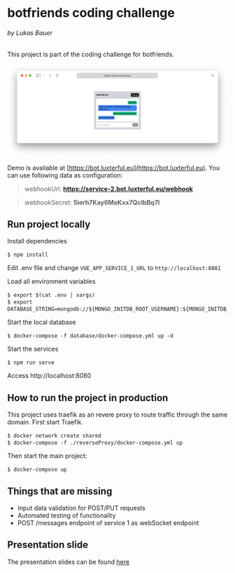 # botfriends coding challenge

###### by Lukas Bauer

This project is part of the coding challenge for botfriends.

![preview](https://github.com/luxterful/luxterbot/blob/main/docs/preview.png?raw=true)

Demo is available at [https://bot.luxterful.eu](https://bot.luxterful.eu). You can use following data as configuration:

> webhookUrl: **https://service-2.bot.luxterful.eu/webhook**

> webhookSecret: **5ierh7Kay6MoKxx7QclbBq7I**

## Run project locally

Install dependencies

```
$ npm install
```

Edit .env file and change `VUE_APP_SERVICE_1_URL` to `http://localhost:8081`

Load all environment variables

```
$ export $(cat .env | xargs)
$ export DATABASE_STRING=mongodb://${MONGO_INITDB_ROOT_USERNAME}:${MONGO_INITDB_ROOT_PASSWORD}@localhost:27017/
```

Start the local database

```
$ docker-compose -f database/docker-compose.yml up -d
```

Start the services

```
$ npm run serve
```

Access http://localhost:8080

## How to run the project in production

This project uses traefik as an revere proxy to route traffic through the same domain. First start Traefik.

```
$ docker network create shared
$ docker-compose -f ./reverseProxy/docker-compose.yml up
```

Then start the main project:

```
$ docker-compose up
```

## Things that are missing

- Input data validation for POST/PUT requests
- Automated testing of functionality
- POST /messages endpoint of service 1 as webSocket endpoint

## Presentation slide

The presentation slides can be found [here](https://github.com/luxterful/luxterbot/blob/main/docs/presentation.pdf?raw=true)
